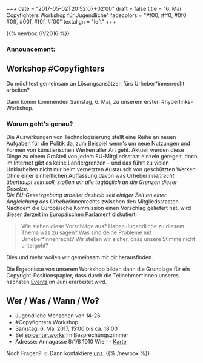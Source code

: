 +++
date = "2017-05-02T20:52:07+02:00"
draft = false
title = "6. Mai Copyfighters Workshop für Jugendliche"
fadecolors = "#f00, #ff0, #0f0, #0ff, #00f, #f0f, #f00"
textalign = "left"
+++

{{% newbox GV2016 %}}


### Announcement:
## Workshop #Copyfighters

Du möchtest gemeinsam an Lösungsansätzen fürs Urheber*innenrecht arbeiten?

Dann komm kommenden Samstag, 6. Mai, zu unserem ersten #hyperlinks-Workshop.


### Worum geht's genau?

Die Auswirkungen von Technologisierung stellt eine Reihe an neuen Aufgaben für die Politik da, zum Beispiel wenn's um neue Nutzungen und Formen von künstlerischen Werken aller Art geht. Aktuell werden diese Dinge zu einem Großteil von jedem EU-Mitgliedsstaat einzeln geregelt, doch im Internet gibt es keine Ländergrenzen – und das führt zu vielen Unklarheiten nicht nur beim vernetzten Austausch von geschützten Werken. Ohne einer einheitlichen Auffassung davon was Urheber*innenrecht überhaupt sein soll, stoßen wir alle tagtäglich an die Grenzen dieser Gesetze.   
Die EU-Gesetzgebung arbeitet deshalb seit einiger Zeit an einer Angleichung des Urheber*innenrechts zwischen den Mitgliedsstaaten. Nachdem die Europäische Kommission einen Vorschlag geliefert hat, wird dieser derzeit im Europäischen Parlament diskutiert.

> Wie siehen diese Vorschläge aus?
> Haben Jugendliche zu diesem Thema was zu sagen?
> Was sind deine Probleme mit Urheber*innenrecht?
> Wir stellen wir sicher, dass unsere Stimme nicht untergeht?  

Dies und mehr wollen wir gemeinsam mit dir herausfinden.

Die Ergebnisse von unserem Workshop bilden dann die Grundlage für ein Copyright-Positionspapier, dass durch die Teilnehmer*innen
unseres nächsten [Events](https://www.eurodig.org/index.php?id=716) im Juni erarbeitet wird.


## Wer / Was / Wann / Wo?

- Jugendliche Menschen von 14-26
- #Copyfighters Workshop
- Samstag, 6. Mai 2017, 15:00 bis ca. 18:00
- Bei [epicenter.works](https://epicenter.works/geschichte) im Besprechungszimmer
 - Adresse: Annagasse 8/1/8 1010 Wien - [Karte](https://www.openstreetmap.org/node/478843289#map=19/48.20432/16.37183)

Noch Fragen? ☺ Dann kontaktiere [uns](/de/kontakt/).
{{% /newbox %}}
